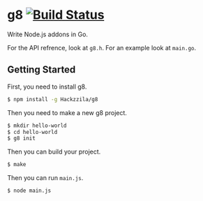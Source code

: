 # g8 [![Build Status](https://travis-ci.org/Hackzzila/g8.svg?branch=master)](https://travis-ci.org/Hackzzila/g8)

Write Node.js addons in Go.

For the API refrence, look at `g8.h`.
For an example look at `main.go`.

## Getting Started

First, you need to install g8.
```bash
$ npm install -g Hackzzila/g8
```

Then you need to make a new g8 project.
```bash
$ mkdir hello-world
$ cd hello-world
$ g8 init
```

Then you can build your project.
```bash
$ make
```

Then you can run `main.js`.
```bash
$ node main.js
```

